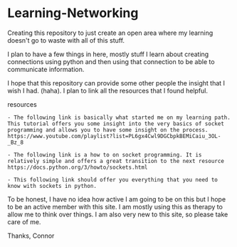 # Learning-Networking

Creating this repository to just create an open area where my learning doesn't go to waste with all of this stuff.

I plan to have a few things in here, mostly stuff I learn about creating connections using python and then using that connection to be able to communicate information.

I hope that this repository can provide some other people the insight that I wish I had. (haha). I plan to link all the resources that I found helpful.

resources

    - The following link is basically what started me on my learning path. This tutorial offers you some insight into the very basics of socket programming and allows you to have some insight on the process. https://www.youtube.com/playlist?list=PL6gx4Cwl9DGCbpkBEMiCaiu_3OL-_Bz_8

    - The following link is a how to on socket programming. It is relatively simple and offers a great transition to the next resource https://docs.python.org/3/howto/sockets.html

    - This following link should offer you everything that you need to know with sockets in python.
    
To be honest, I have no idea how active I am going to be on this but I hope to be an active member with this site. I am mostly using this as therapy to allow me to think over things. I am also very new to this site, so please take care of me.

Thanks, 
Connor
